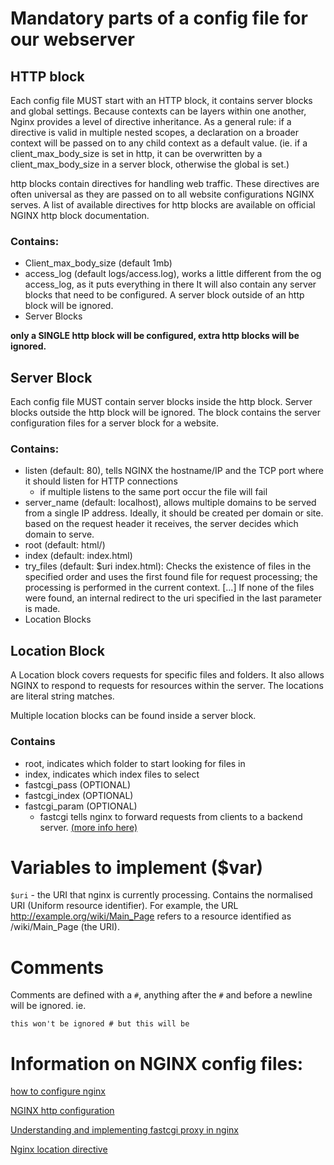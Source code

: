 # Mandatory parts of a config file for our webserver

## HTTP block
Each config file MUST start with an HTTP block, it contains server blocks and global settings.
Because contexts can be layers within one another, Nginx provides a level of directive inheritance. As a general rule: if a directive is valid in multiple nested scopes, a declaration on a broader context will be passed on to any child context as a default value. (ie. if a client_max_body_size is set in http, it can be overwritten by a client_max_body_size in a server block, otherwise the global is set.)

http blocks contain directives for handling web traffic. These directives are often universal as they are passed on to all website configurations NGINX serves. A list of available directives for http blocks are available on official NGINX http block documentation.

### Contains:
- Client_max_body_size (default 1mb)
- access_log (default logs/access.log), works a little different from the og access_log, as it puts everything in there
It will also contain any server blocks that need to be configured. A server block outside of an http block will be ignored.
- Server Blocks

**only a SINGLE http block will be configured, extra http blocks will be ignored.**

## Server Block
Each config file MUST contain server blocks inside the http block. Server blocks outside the http block will be ignored.
The block contains the server configuration files for a server block for a website.

### Contains:
- listen (default: 80), tells NGINX the hostname/IP and the TCP port where it should listen for HTTP connections
    - if multiple listens to the same port occur the file will fail
- server_name (default: localhost), allows multiple domains to be served from a single IP address. Ideally, it should be created per domain or site. based on the request header it receives, the server decides which domain to serve.
- root (default: html/)
- index (default: index.html)
- try_files (default: $uri index.html): Checks the existence of files in the specified order and uses the first found file for request processing; the processing is performed in the current context. [...] If none of the files were found, an internal redirect to the uri specified in the last parameter is made.
- Location Blocks

## Location Block
A Location block covers requests for specific files and folders. It also allows NGINX to respond to requests for resources within the server.
The locations are literal string matches.

Multiple location blocks can be found inside a server block.

### Contains
- root, indicates which folder to start looking for files in
- index, indicates which index files to select
- fastcgi_pass (OPTIONAL)
- fastcgi_index (OPTIONAL)
- fastcgi_param (OPTIONAL)
    - fastcgi tells nginx to forward requests from clients to a backend server. [(more info here)](https://www.digitalocean.com/community/tutorials/understanding-and-implementing-fastcgi-proxying-in-nginx)

# Variables to implement ($var)
`$uri` - the URI that nginx is currently processing. Contains the normalised URI (Uniform resource identifier).
For example, the URL http://example.org/wiki/Main_Page refers to a resource identified as /wiki/Main_Page (the URI).

# Comments
Comments are defined with a `#`, anything after the `#` and before a newline will be ignored.
ie.
```
this won't be ignored # but this will be
```


# Information on NGINX config files:
[how to configure nginx](https://www.linode.com/docs/guides/how-to-configure-nginx/)

[NGINX http configuration](https://www.digitalocean.com/community/tutorials/understanding-the-nginx-configuration-file-structure-and-configuration-contexts#the-http-context)

[Understanding and implementing fastcgi proxy in nginx](https://www.digitalocean.com/community/tutorials/understanding-and-implementing-fastcgi-proxying-in-nginx)

[Nginx location directive](https://www.keycdn.com/support/nginx-location-directive)